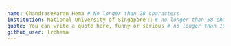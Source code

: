 ```yaml
---
name: Chandrasekaran Hema # No longer than 28 characters
institution: National University of Singapore 🚩 # no longer than 58 characters
quote: You can write a quote here, funny or serious # no longer than 100 characters, avoid using quotes(") to guarantee the format remains the same.
github_user: lrchema
---
```

